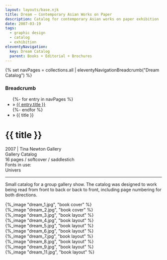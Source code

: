 ```yaml
---
layout: layouts/base.njk
title: Dream – Contemporary Asian Works on Paper
description: Catalog for contemporary Asian works on paper exhibition
date: 2007-03-19
tags:
  - graphic design
  - catalog
  - exhibition
eleventyNavigation:
  key: Dream Catalog
  parent: Books + Editorial + Brochures
---
```

{% set navPages = collections.all | eleventyNavigationBreadcrumb("Dream Catalog") %}
<div class="breadcrumb">
    <h3 class="visually-hidden">Breadcrumb</h3>
	<ul class="nav">
            {%- for entry in navPages %}
		<li class="nav-item"{% if entry.url == page.url %} class="active-breadcrumb"{% endif %}> » <a href="{{ entry.url }}">{{ entry.title }}</a></li>
  	    	{%- endfor %}
	    <li class="nav-item"><active-breadcrumb>» {{ title }}</active-breadcrumb></li>
	</ul>
</div>
<div class="container">
  <div class="row"></div>
	<div class="row">
		<div class="col-4 col-4-md col-4-lg">
			<h1>{{ title }}</h1>
			<figcaption>2007 | Tina Newton Gallery</figcaption>
            <figcaption>Gallery Catalog</br>16 pages / softcover / saddlestich</figcaption>
            <figcaption>Fonts in use:</br>Univers</figcaption>
            </ul>
			<hr>
		    	<p>Small catalog for a group gallery show. The catalog was designed to work being read from front to back or back to front, including page numbering for both directions.</p>
		</div>
        <div class="col"></div>
		<div class="col-6 col-6-md col-6-lg">{%_image "dream_1.jpg", "book cover" %}</div>
	</div>
	<div class="row">
		<div class="col">{%_image "dream_2.jpg", "book cover" %}</div>
        <div class="col">{%_image "dream_3.jpg", "book layout" %}</div>
        <div class="col">{%_image "dream_4.jpg", "book layout" %}</div>
	</div>
	<div class="row">
        <div class="col">{%_image "dream_5.jpg", "book layout" %}</div>
        <div class="col">{%_image "dream_6.jpg", "book layout" %}</div>
	</div>
	<div class="row">
        <div class="col">{%_image "dream_7.jpg", "book layout" %}</div>
        <div class="col">{%_image "dream_8.jpg", "book layout" %}</div>
        <div class="col">{%_image "dream_9.jpg", "book layout" %}</div>
	</div>
    <div class="row">
		<div class="col-4 col-4-md col-4-lg"></div>
		<div class="col"></div>
		<div class="col-6 col-6-md col-6-lg">{%_image "dream_11.jpg", "book layout" %}</div>
    </div>
</div>